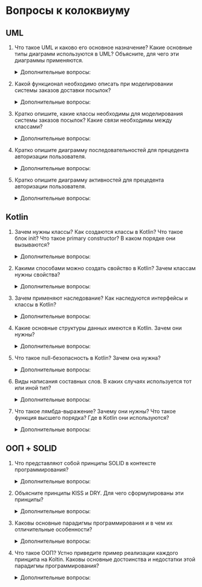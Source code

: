 # Вопросы к колоквиуму

## UML

1. Что такое UML и каково его основное назначение? Какие основные типы диаграмм используются в UML? Объясните, для чего эти диаграммы применяются.

    <details>
    <summary>Дополнительные вопросы:</summary>

    * Назовите виды структурных диаграмм в UML.
    * Назовите виды поведенческих диаграмм в UML.
    * Для чего предназначена диаграмма размещения (развертывания)?
    * Какая диаграмма в UML используется для описания физических компонентов их распределения и взаимосвязи?
    * Какой вид диаграмм можно использовать для того, чтобы отобразить взаимодействие между объектами во времени, в том числе, чтобы показать временные особенности передачи и приема сообщений между объектами?
    * Какая диаграмма лучше всего подойдет чтобы наглядно показать изменение стадий жизненного цикла для объектов одного класса с ветвлениями и логическими условиями?
    * Каким значком изображается квантор видимости "пакетный" (package) на диаграмме классов? (\#, \-, \+, __~__)
    * Что из перечисленного не является частным случаем отношения ассоциации? (агрегирование, композиция, __обобщение__)
    * Как расшифровывается UML?

    </details>

2. Какой функционал необходимо описать при моделировании системы заказов доставки посылок?

    <details>
    <summary>Дополнительные вопросы:</summary>

    * Назовите и приведите условные обозначения основных элементов диаграмм прецедентов.
    * Перечислите виды отношений между элементами диаграммы прецедентов и приведите примеры их использования.
    * Поясните взаимосвязь описания прецедентов и проектирования интерфейса пользователя.
    * Что собой представляет актор на диаграмме прецедентов?

    </details>

3. Кратко опишите, какие классы необходимы для моделирования системы заказов посылок? Какие связи необходимы между классами?

    <details>
    <summary>Дополнительные вопросы:</summary>

    * Дайте определение класса и его свойств (атрибутов и операций). 		
    * Дайте определение отношения обобщения между классами.
    * Дайте определение отношения ассоциации между классами и перечислите его основные характеристики. 

    </details>

4. Кратко опишите диаграмму последовательностей для прецедента авторизации пользователя.

    <details>
    <summary>Дополнительные вопросы:</summary>

    * Перечислите виды диаграмм поведения в языке UML, поясните их основные отличия.
    * Назовите и приведите условные обозначения основных элементов диаграмм последовательностей.
    * Поясните связь диаграмм с моделью прецедентов.
    * Как показывается время на диаграмме последовательностей?

    </details>

5. Кратко опишите диаграмму активностей для прецедента авторизации пользователя.

    <details>
    <summary>Дополнительные вопросы:</summary>

    * Чем диаграмма состояний отличается от диаграммы действий?
    * Дайте определение понятий «действие» и «деятельность», назовите их основные отличия.
    * Допускается ли на диаграмме состояний изображение нескольких переходов, выходящих из начального состояния?
    * Какой математический аппарат лежит в основе диаграмм состояний?
    * Что такое дорожка (swimlane) на UML-диаграмме?

    </details>

## Kotlin

1. Зачем нужны классы? Как создаются классы в Kotlin? Что такое блок init? Что такое primary constructor? В каком порядке они вызываются?

    <details>
    <summary>Дополнительные вопросы:</summary>

    * В каком порядке вызываются блоки init?
    * А как происходит инициализация у отнаследованных классов?
    * Чем вложенный класс отличается от внутреннего?
    * А как происходит инициализация у вложенных и внутренних классов?
    * Что такое data class? Для чего он нужен?
    * Может ли data class иметь secondary ctor?

    </details>

2. Какими способами можно создать свойство в Kotlin? Зачем классам нужны свойства?

    <details>
    <summary>Дополнительные вопросы:</summary>

    * Для чего нужен модификатор lateinit?
    * Зачем нужны геттеры и сеттеры?
    * Где мы можем определять константы?
    * Что значит `to` в это коде `val test = 33 to 42`? (инфиксная функция для создания Pair(33, 42))

    </details>

3. Зачем применяют наследование? Как наследуются интерфейсы и классы в Kotlin?

    <details>
    <summary>Дополнительные вопросы:</summary>

    * Какой класс является родительским для всех классов в котлине?
    * Можем ли мы запретить наследование переопределенной функции?
    * Разрешено ли множественное наследование в котлине?
    * Можем ли мы разрешить конфликты между интерфейсами?
    * Можем ли мы инициализировать свойства в интерфейсе? А написать реализацию функции?
    * Чем отличается абстрактный класс от интерфейса в котлине?

    </details>

4. Какие основные структуры данных имеются в Kotlin. Зачем они нужны?

    <details>
    <summary>Дополнительные вопросы:</summary>

    * Какая стандартная коллекция не является имплементацией Collection?
    * Чем лист отличается от массива? Наследуется ли массив от Iterable?
    * Что такое хэш? Что такое хэш-функция?
    * Как работает хэшсет под капотом? Отличается ли реализация хэшсета от хэшмапы? (на самом деле не уверен что в котлине оно работает как в джаве)
    * Чем отличаются Sequence от Collection? (IQueryable от IEnumerable)
    * Что выведет следующий код? (будет ошибка компиляции, так как List не имеет метода add)
        ```kt
        val list : List<Int> = listOf(1, 2, 3)
        list.add(4)
        print(list)
        ```
    * Что выведет следующий код? (true)
        ```kt
        val listA = mutableListOf(1, 2, 3)
        val listB = listA.add(4)
        print(listB)
        ```

    </details>

5. Что такое null-безопасность в Kotlin? Зачем она нужна?

    <details>
    <summary>Дополнительные вопросы:</summary>

    * Какие есть способы получить NPE?
    * Поясните что делает null-forgiving оператор `!!`.
    * Поясните что делает not-null оператор `!!.`.
    * Поясните что делает null-coalescing/elvis оператор `?:`.
    * Поясните что делает null-propagation оператор `.?`.
    * Как можно осуществить null-safety приведение типов? (as?)

    </details>

6. Виды написания составных слов. В каких случаях используется тот или иной тип?

    <details>
    <summary>Дополнительные вопросы:</summary>

    * Отгадайте язык по коду (brainfuck)
        ```
        >+++++++++[<++++++++>-]<.>+++++++[<++++>-]<+.+++++++..+++.>>>++++++++[<++++>-]
        <.>>>++++++++++[<+++++++++>-]<---.<<<<.+++.------.--------.>>+.>++++++++++.
        ```
    * flatcase, snake_case, camelCase, kebab-case, PascalCase, SCREAMING_CASE
    * Под какой лицензией доступен Котлин? (MIT, GPL, BSD, __Apache__)

    </details>

7. Что такое лямбда-выражение? Зачему они нужны? Что такое функция высшего порядка? Где в Kotlin они используются?

    <details>
    <summary>Дополнительные вопросы:</summary>

    * Чем лямбды отличаются от анонимных функций?
    * Какие есть способы вернуть значение из лямбды?
    * Может ли функциональный тип быть нуллабл?
    * Как вызвать экземпляр функционального типа?
    * Как можно избежать создания объекта функции?
    * Как выглядит trailing lambda?
    * Что означает символ `_` в контексте лямбды? Где еще мы можем его использовать?
    * Что делает код `foo()()`?

    </details>


## ООП + SOLID

1. Что представляют собой принципы SOLID в контексте программирования?

    <details>
    <summary>Дополнительные вопросы:</summary>
    
    * В чем суть принципа единственной ответственности? Приведите пример реализации данного принципа.
    * С какими принципами из GRASP коррелирует SRP.
    * Какая связь существует между принципами SRP и KISS.
    * Поясните связь между SPR и принципом бритвы Оккама.
    * В чем суть принципа открытости/закрытости? Приведите пример реализации данного принципа.
    * Чем отличается ОСР по Майеру от полиморфного ОСР?
    * В чем суть принципа подстановки Барбары Лисков? Приведите пример реализации данного принципа.
    * Проясните связь между LSP и наследованием.
    * Проясните связь между LSP и полиморфизмом.
    * В чем суть принципа разделения интерфейса? Приведите пример реализации данного принципа.
    * Как ISP соотносится с LSP?
    * В чем суть принципа инверсии зависимостей? Приведите пример реализации данного принципа.
    * Что такое модули верхних и нижних уровней?
    * Чем инверсия зависимостей (DIP) отличается от инверсии управления (IoC)? (они не связаны)
    * Кем были сформулированы принципы SOLID? (Мартин Фаулер, Эрик Эванс, __Роберт Мартин__, Дональд Кнут)

    </details>

6. Объясните принципы KISS и DRY. Для чего сформулированы эти принципы?

    <details>
    <summary>Дополнительные вопросы:</summary>

    * Объясните принцип YAGNI.
    * Объясните принцип BDUF (Big Design Up Front).
    * Объясните принцип APO (Avoid Premature Optimization).
    * Объясните принцип бритвы Оккама в контексте программирования.

    </details>

7. Каковы основные парадигмы программирования и в чем их отличительные особенности?

    <details>
    <summary>Дополнительные вопросы:</summary>

    * Какие парадигмы используются в котлине?
    * Приведите примеры языков использующих различные парадигмы.

    </details>

8. Что такое ООП? Устно приведите пример реализации каждого принципа на Koltin. Каковы основные достоинства и недостатки этой парадигмы программирования?

    <details>
    <summary>Дополнительные вопросы:</summary>

    * Всегда ли инкапсуляция подразумевает сокрытие?
    * Какие существуют виды полиморфизма? В чем разница?
    * Что такое класс? А что такое объект?

    </details>

